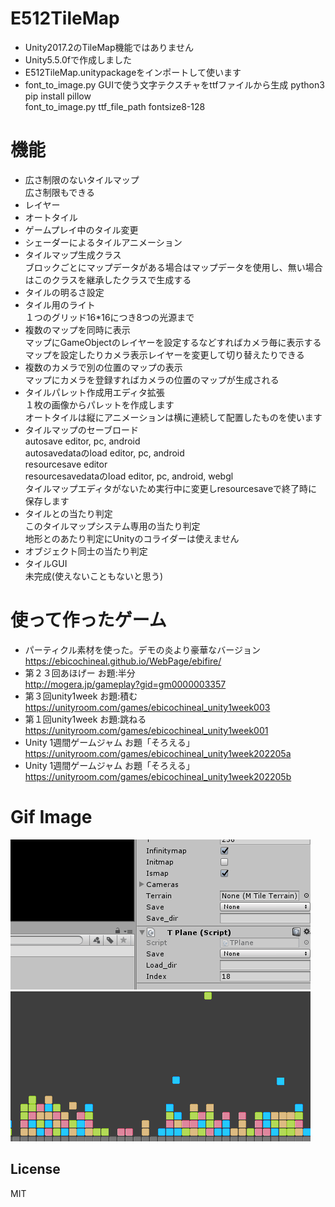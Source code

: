 # E512TileMap
- Unity2017.2のTileMap機能ではありません
- Unity5.5.0fで作成しました
- E512TileMap.unitypackageをインポートして使います
- font_to_image.py GUIで使う文字テクスチャをttfファイルから生成 python3  
pip install pillow  
font_to_image.py ttf_file_path fontsize8-128  

# 機能
- 広さ制限のないタイルマップ  
広さ制限もできる  
- レイヤー  
- オートタイル  
- ゲームプレイ中のタイル変更  
- シェーダーによるタイルアニメーション  
- タイルマップ生成クラス  
ブロックごとにマップデータがある場合はマップデータを使用し、無い場合はこのクラスを継承したクラスで生成する  
- タイルの明るさ設定  
- タイル用のライト  
１つのグリッド16*16につき8つの光源まで  
- 複数のマップを同時に表示  
マップにGameObjectのレイヤーを設定するなどすればカメラ毎に表示するマップを設定したりカメラ表示レイヤーを変更して切り替えたりできる  
- 複数のカメラで別の位置のマップの表示  
マップにカメラを登録すればカメラの位置のマップが生成される  
- タイルパレット作成用エディタ拡張  
１枚の画像からパレットを作成します  
オートタイルは縦にアニメーションは横に連続して配置したものを使います  
- タイルマップのセーブロード  
autosave editor, pc, android  
autosavedataのload editor, pc, android  
resourcesave editor  
resourcesavedataのload editor, pc, android, webgl  
タイルマップエディタがないため実行中に変更しresourcesaveで終了時に保存します  
- タイルとの当たり判定  
このタイルマップシステム専用の当たり判定  
地形とのあたり判定にUnityのコライダーは使えません  
- オブジェクト同士の当たり判定  
- タイルGUI  
未完成(使えないこともないと思う)
  
# 使って作ったゲーム
- パーティクル素材を使った。デモの炎より豪華なバージョン  
https://ebicochineal.github.io/WebPage/ebifire/
- 第２３回あほげー お題:半分  
http://mogera.jp/gameplay?gid=gm0000003357
- 第３回unity1week お題:積む  
https://unityroom.com/games/ebicochineal_unity1week003
- 第１回unity1week お題:跳ねる  
https://unityroom.com/games/ebicochineal_unity1week001
- Unity 1週間ゲームジャム お題「そろえる」
https://unityroom.com/games/ebicochineal_unity1week202205a
- Unity 1週間ゲームジャム お題「そろえる」
https://unityroom.com/games/ebicochineal_unity1week202205b

# Gif Image
![Gif](https://raw.githubusercontent.com/ebicochineal/Images/master/0.gif)
![Gif](https://raw.githubusercontent.com/ebicochineal/Images/master/12345.gif)


## License
MIT
